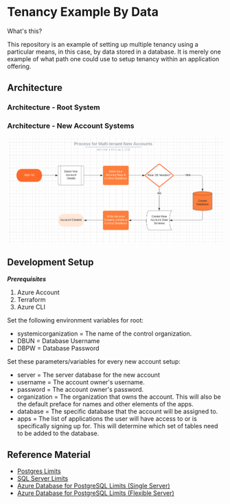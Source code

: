 # Tenancy Example By Data

What's this?

This repository is an example of setting up multiple tenancy using a particular means, in this case, by data stored in a database. It is merely one example of what path one could use to setup tenancy within an application offering.

## Architecture

### Architecture - Root System

### Architecture - New Account Systems

![Process for New Accounts](images/process-new-accounts.png)

## Development Setup

***Prerequisites***

1. Azure Account 
2. Terraform 
3. Azure CLI

Set the following environment variables for root:

* systemicorganization = The name of the control organization.
* DBUN = Database Username
* DBPW = Database Password

Set these parameters/variables for every new account setup:

* server = The server database for the new account
* username = The account owner's username.
* password = The account owner's password.
* organization = The organization that owns the account. This will also be the default preface for names and other elements of the apps. 
* database = The specific database that the account will be assigned to.
* apps = The list of applications the user will have access to or is specifically signing up for. This will determine which set of tables need to be added to the database.
  
## Reference Material

* [Postgres Limits](https://www.postgresql.org/docs/current/limits.html)
* [SQL Server Limits](https://docs.microsoft.com/en-us/sql/sql-server/maximum-capacity-specifications-for-sql-server?redirectedfrom=MSDN&view=sql-server-ver15)
* [Azure Database for PostgreSQL Limits (Single Server)](https://docs.microsoft.com/en-us/azure/postgresql/concepts-limits)
* [Azure Database for PostgreSQL Limits (Flexible Server)](https://docs.microsoft.com/en-us/azure/postgresql/flexible-server/concepts-limits)

